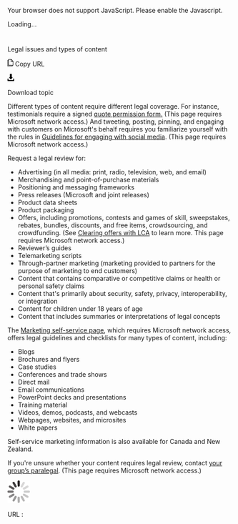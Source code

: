 Your browser does not support JavaScript. Please enable the Javascript.

Loading...

# 

Legal issues and types of content

![Copy URL](legal-issues-types-of-content_files/Copy.png)
Copy URL

![Download](legal-issues-types-of-content_files/Download.png)

Download topic

Different types of content require different legal coverage. For instance, testimonials require a signed [quote permission form](https://microsoft.sharepoint.com/sites/LCAWebAuthoring/LSWDocuments/Quote_Permission_Form_Marketing.doc?d=wb65038057ef041d7b5375f9db989fd0a&Source=https%3A%2F%2Fmicrosoft%2Esharepoint%2Ecom%2Fsites%2FLCAWebAuthoring%2FLSWDocuments%2FForms%2FAllItems%2Easpx%3FInitialTabId%3DRibbon%252ERead%26VisibilityContext%3DWSSTabPersistence%23InplviewHash1adbcfb2%2D6303%2D44d4%2D8b6d%2D6e5d0d3e7dfb%3DInitialTabId%253DRibbon%25252ERead%2DVisibilityContext%253DWSSTabPersistence%2DSortField%253DModified%2DSortDir%253DDesc)[.](https://microsoft.sharepoint.com/sites/LCAWebAuthoring/LSWDocuments/Quote_Permission_Form_Marketing.doc?d=wb65038057ef041d7b5375f9db989fd0a&Source=https%3A%2F%2Fmicrosoft%2Esharepoint%2Ecom%2Fsites%2FLCAWebAuthoring%2FLSWDocuments%2FForms%2FAllItems%2Easpx%3FInitialTabId%3DRibbon%252ERead%26VisibilityContext%3DWSSTabPersistence%23InplviewHash1adbcfb2%2D6303%2D44d4%2D8b6d%2D6e5d0d3e7dfb%3DInitialTabId%253DRibbon%25252ERead%2DVisibilityContext%253DWSSTabPersistence%2DSortField%253DModified%2DSortDir%253DDesc) (This page requires Microsoft network access.) And tweeting,
posting, pinning, and engaging with customers on Microsoft's behalf
requires you familiarize yourself with the rules in [Guidelines for engaging with social media](https://microsoft.sharepoint.com/sites/LCAWeb/Home/Marketing/Social-Media/Social-Media-Guidelines). (This page requires Microsoft network access.) 

Request a legal review for:

  - Advertising (in all media: print, radio, television, web, and email)
  - Merchandising and point-of-purchase materials
  - Positioning and messaging frameworks
  - Press releases (Microsoft and joint releases)
  - Product data sheets
  - Product packaging
  - Offers,
    including promotions, contests and games of skill, sweepstakes,
    rebates, bundles, discounts, and free items, crowdsourcing, and
    crowdfunding. (See [Clearing offers with LCA](https://microsoft.sharepoint.com/sites/LCAWeb/Home/Marketing/Marketing-and-Advertising-Content/Offers) to learn more. This page requires Microsoft network access.) 
  - Reviewer’s guides
  - Telemarketing scripts
  - Through-partner marketing (marketing provided to partners for the purpose of marketing to end customers)
  - Content that contains comparative or competitive claims or health or personal safety claims
  - Content that's primarily about security, safety, privacy, interoperability, or integration
  - Content for children under 18 years of age
  - Content that includes summaries or interpretations of legal concepts

The [Marketing self-service page](https://microsoft.sharepoint.com/sites/lcaweb/Home/Marketing/Checklists), which requires Microsoft network access, offers legal guidelines and checklists for many types of content, including: 

  - Blogs
  - Brochures and flyers
  - Case studies
  - Conferences and trade shows
  - Direct mail
  - Email communications
  - PowerPoint decks and presentations
  - Training material
  - Videos, demos, podcasts, and webcasts
  - Webpages, websites, and microsites
  - White papers

Self-service marketing information is also available for Canada and New Zealand. 

If you're unsure whether your content requires legal review, contact [your group’s paralegal](https://microsoft.sharepoint.com/sites/lcaweb/Pages/Applications/LegalContact.aspx). (This page requires Microsoft network access.) 

![In progress](legal-issues-types-of-content_files/activity-large.gif)

URL :

